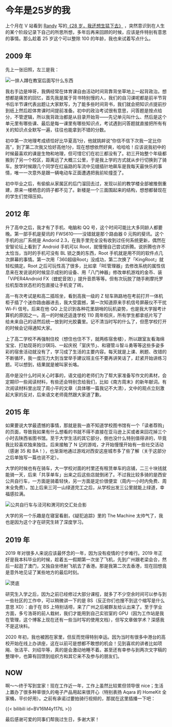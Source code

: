 # 今年是25岁的我


上个月在 V 站看到 [Randy](https://lutaonan.com) 写的[《28 岁，我还想生猛下去》](https://www.v2ex.com/t/927096) ，突然意识到在人生的某个阶段记录下自己的所思所想，多年后再来回顾的时候，应该是件特别有意思的事情。那么趁着 25 岁这个可以整除 100 的年龄，我也来试着写点什么。

## 2009 年

先上一张旧照，左三是我：

![一排人蹲在教室后面写什么东西](https://image.assets.xuchunqiu.com/img/2023/04/55c631424b151a8a3bf81a4232b2453c.jpg)

我右手边是坤哥，我俩经常在体育课自由活动时间背靠背坐草地上一起背政治。想想都是痛苦的回忆，首先我是属于背书特别慢的人，我们的自习课呢都是前半节背书后半节课代表出题让大家默写，为了能多些时间背书，我们就会把知识点提前抄到纸上然后趁体育课时间提前准备。初中的政治考试很有意思，问答题是按点给分，不管逻辑，所以我背政治都是从目录开始背——先记单元叫什么、然后是这个单元里有哪些课、最后是每一课里有哪些知识点，考试遇到问答题就直接把所有有关的知识点全默写一遍，往往也能拿到不错的分数。

初中第一次地理考成绩恰好比华夏高1分，他就挑衅说“你信不信下次我一定比你高”，到了第二次我又恰好高他1分，现在想想依然好爽，哈哈哈！应该说我初中的时候最喜欢的课是生物和地理，但可惜它们在初三都没有了。初三开始整个年级都搬到了另一个校区，距离远了大概三公里，于是我上学的方式就从步行切换到了骑车。放学时候跟几个同学在红庙路的车流中见缝插针地飙车是我每天最快乐的事情，唯一一次意外是跟一辆电动车正面遭遇把我前轮撞歪了。

初中毕业之后，有偷偷从家属区的后门溜回去过，发现以前的教学楼全部被推倒重建，原来一楼栖息的鸽子都不见了。新楼是一个三面围起来的结构，想想都替现在的学生们觉得压抑。

## 2012 年

升了高中之后，我才有了手机、电脑和 QQ 号，这个时间可能比大多同龄人都要晚。第一部手机是斐讯的 FWS610——没错就是那个路由器 0 元购的斐讯。这个手机的出厂系统是 Andorid 2.3，在我手里完全没有收到过任何系统更新，偶然在安智论坛上看到了 Android 手机可以 Root，就慢慢自己尝试折腾。说折腾也许不太恰当，当时的手机可没有 BL 锁之类的东西，Root 手机就是用不同的软件点几次屏幕的事情。第一次用「360超级Root」没成功，第二次换了「KingRoot」就轻松搞定。Root 之后可玩性高了很多，比如拿「RE管理器」去修改系统的属性信息来在发说说的时候显示成别的设备、用「八门神器」修改单机游戏的金币、装「ViPER4Android FX（蝰蛇音效）」提升音质等等。但有次玩脱了随手刷摩托罗拉机型改状态栏的包直接让手机变了砖。

高一有次考试是和高二插班坐，看到高我一级的 Z 轻车熟路地在考前打开一体机柜子插了个迷你路由器进去，我大受震撼，第一次知道原来手机信号屏蔽仪不干扰 Wi-Fi 信号。后来在他 QQ 上见识到各种花里胡哨的玩机姿势，也是我大学报考计算机的原因之一。高一的时候还适逢学校 110 周年校庆，所有学生都拿纸片写了给未来自己的话然后统一放到时光胶囊里。记不清当时写的什么了，但愿学校打开的时候会记得通知大家。

上了高二学校不再强制住校（想住也住不下，就两栋宿舍楼），所以跟室友看海绵宝宝、打劫现哥的沙琪玛、一起庆祝「室庆节」、和寝管斗智斗勇等等这些多姿多彩的宿舍活动就没有了，学习成了生活的主要内容。每天就是上课、刷题、改错的不断循环，我一度压力大到当堂举手建议班主任不要再讲笑话了，赶紧开始讲练习题。可以想到，结果就是被叫家长咯。

高中是没什么时间关心时事的，语文组的老师们为了帮大家准备写作文的素材，会定期印一些阅读材料，有些还会特别念给我们，比如《南方周末》的新年献词。有次阅读材料里出现了周小平的文章（具体哪一篇我记不大清），文中的观点立刻激起大家的反对，后来语文老师竟然跟大家道了歉。

## 2015 年

如果要说大学最遗憾的事情，那就是我一直不知道学校图书馆有一个「读者荐购」的页面，导致我如果有什么想看的书就不得不直接在亚马逊上买或者来回花掉三个小时去陕西省图书馆。至于大学生活的其它部分，倒也没什么特别值得讲的，毕竟我比较喜欢独来独往。后来接触了 N 记的游戏，才开始慢慢开始有一些社交活动（感谢 35 和 BA！），也渐渐地通过游戏对西安这座城市多了些了解（关于这部分之后单独写一篇也说不定）。

大学的时候也有在骑车，大一学校对面的村里还有租赁单车的店铺，二三十块钱就能骑一天，后来「共享单车」出来之后这些店就倒闭了。不过我比较多骑的是西安公共自行车，一方面是骑着轻快，另一方面是定价很便宜（周内一小时内免费、周末全免费）。加上后来三河一山绿道完工之后，从学校出发三公里就能上绿道，幸福感拉满。

![公共自行车与泾河和渭河的交汇处合影](https://image.assets.xuchunqiu.com/img/2023/04/15ca9e58af0d82aeded65481b8675224.jpg)

大学的另一个乐趣是在寝室看剧，《疑犯追踪》里的 The Machine 太帅气了，我也是因为这个才在研究生转了深度学习。

## 2019 年

2019 年对很多人来说应该最怀念的一年，因为没有疫情的寸步难行。2019 年正好是我本科毕业的时候，趁着五一假期第一次坐了飞机，先到广州跟老梁会合，然后一起逛了澳门，又独自坐喷射飞航去了香港。那是我第二次去香港，现在回想竟是意外地见证了某些地方的最后时刻。

![煲底](https://image.assets.xuchunqiu.com/img/2023/04/a9cc6a5e68fbae405ec2788fe17c6b3a.JPG)

研究生入学之后，因为之前已经修过大部分课程，就多了不少空余时间可以参与到一些社区的工作中，可以稍微讲一下的是 BS（反正你们也搜不到这个缩写是什么意思 XD）：由于在 BS 上特别话唠，来了广州之后被群友给认出来了。至于学业方面，多亏浩哥的前人栽树，我们才能用到自己实验室的 GPU（因为工作站是我在管理，这个博客上现在还有一些当时写的使用文档），但写文章做学术？深感我不是这块料。

2020 年初，我也被困在家里，但反而觉得特别幸运。因为当时有很多中港台的高校开始在线上办讲座，这在以前可是想都不敢想的机会！见到喜欢的讲者比如项飚、张洁平、刘绍华等，真的是会激动地睡不着。甚至还有幸参与到两次文字稿的整理中，也算有回馈到组织方和其它来不及参与的朋友们。

## NOW

啊～～终于写到宜家！现在工作近一年，工作上虽然比较累但领导很 nice；生活上置办了很多种草很久的电子产品用起来很开心（特别表扬 Aqara 的 HomeKit 全家桶，平价好用）。之前有承诺过要拍骑行视频的，那就在这里插播一下吧：

{{< bilibili id=BV16M4y117tL >}}

最后感谢可爱的同事们帮我过生日，多谢大家！
